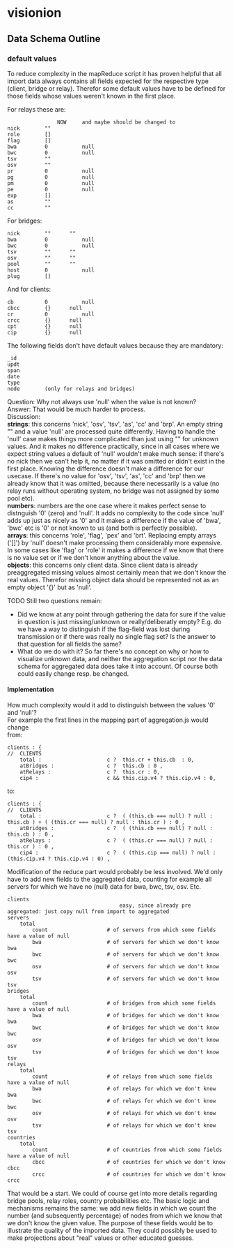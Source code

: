 # visionion
## Data Schema Outline

### default values 

To reduce complexity in the mapReduce script it has proven helpful that all import data always contains all fields expected for the respective type (client, bridge or relay). Therefor some default values have to be defined for those fields whose values weren't known in the first place. 

For relays these are:

					NOW		and maybe should be changed to
	nick		""		
	role		[]			
	flag		[]			
	bwa			0			null
	bwc			0			null
	tsv			""		
	osv			""		
	pr			0			null
	pg			0			null
	pm			0			null
	pe			0			null
	exp			[]			
	as			""		
	cc			""
			
For bridges:		
		
	nick		""		""
	bwa			0			null
	bwc			0			null
	tsv			""		""
	osv			""		""
	pool		""		""
	host		0			null
	plug		[]			
			
And for clients:	
		
	cb			0			null
	cbcc		{}		null
	cr			0			null
	crcc		{}		null
	cpt			{}		null
	cip			{}		null

The following fields don't have default values because they are mandatory:
	
	_id
	updt
	span
	date
	type
	node		(only for relays and bridges)
	
	
Question: Why not always use 'null' when the value is not known?  
Answer: That would be much harder to process.   
Discussion:    
**strings**: this concerns 'nick', 'osv', 'tsv', 'as', 'cc' and 'brp'. An empty string "" and a value 'null' are processed quite differently. Having to handle the 'null' case makes things more complicated than just using "" for unknown values. And it makes no difference practically, since in all cases where we expect string values a default of 'null' wouldn't make much sense: if there's no nick then we can't help it, no matter if it was omitted or didn't exist in the first place. Knowing the difference doesn't make a difference for our usecase. If there's no value for 'osv', 'tsv', 'as', 'cc' and 'brp' then we already know that it was omitted, because there necessarily is a value (no relay runs without operating system, no bridge was not assigned by some pool etc).   
**numbers**: numbers are the one case where it makes perfect sense to distnguish '0' (zero) and 'null'. It adds no complexity to the code since 'null' adds up just as nicely as '0' and it makes a difference if the value of 'bwa', 'bwc' etc is '0' or not known to us (and both is perfectly possible).   
**arrays**: this concerns 'role', 'flag', 'pex' and 'brt'. Replacing empty arrays ('[]') by 'null' doesn't make processing them considerably more expensive. In some cases like 'flag' or 'role' it makes a difference if we know that there is no value set or if we don't know anything about the value.    
**objects**: this concerns only client data. Since client data is already preaggregated missing values almost certainly mean that we don't know the real values. Therefor missing object data should be represented not as an empty object '{}' but as 'null'.   


TODO Still two questions remain:   
- Did we know at any point through gathering the data for sure if the value in question is just missing/unknown or really/deliberatly empty? E.g. do we have a way to distinguish if the flag-field was lost during transmission or if there was really no single flag set? Is the answer to that question for all fields the same?  
- What do we do with it? So far there's no concept on why or how to visualize unknown data, and neither the aggregation script nor the data schema for aggregated data does take it into account. Of course both could easily change resp. be changed. 


#### Implementation
How much complexity would it add to distinguish between the values '0' and 'null'?   
For example the first lines in the mapping part of aggregation.js would change    
from:

	clients : {                                                                             //  CLIENTS
		total : 					c ?  this.cr + this.cb  : 0,
		atBridges :					c ?  this.cb : 0 ,
		atRelays : 					c ?  this.cr : 0,
		cip4 : 						c && this.cip.v4 ? this.cip.v4 : 0,
			
to:

	clients : {                                                                             //  CLIENTS
		total : 					c ?  ( (this.cb === null) ? null : this.cb ) + ( (this.cr === null) ? null : this.cr ) : 0 ,
		atBridges :					c ?  ( (this.cb === null) ? null : this.cb ) : 0 ,
		atRelays : 					c ?  ( (this.cr === null) ? null : this.cr ) : 0 ,
		cip4 : 						c ?  ( (this.cip === null) ? null : (this.cip.v4 ? this.cip.v4 : 0) ,


Modification of the reduce part would probably be less involved. 
We'd only have to add new fields to the aggregated data, counting for example all servers for which we have no (null) data for bwa, bwc, tsv, osv. Etc.

	clients	
										easy, since already pre aggregated: just copy null from import to aggregated  
	servers
		total
			count					# of servers from which some fields have a value of null
			bwa						# of servers for which we don't know bwa
			bwc						# of servers for which we don't know bwc
			osv						# of servers for which we don't know osv
			tsv						# of servers for which we don't know tsv
	bridges
		total
			count					# of bridges from which some fields have a value of null
			bwa						# of bridges for which we don't know bwa
			bwc						# of bridges for which we don't know bwc
			osv						# of bridges for which we don't know osv
			tsv						# of bridges for which we don't know tsv
	relays
		total
			count					# of relays from which some fields have a value of null
			bwa						# of relays for which we don't know bwa
			bwc						# of relays for which we don't know bwc
			osv						# of relays for which we don't know osv
			tsv						# of relays for which we don't know tsv
	countries
		total
			count					# of countries from which some fields have a value of null
			cbcc					# of countries for which we don't know cbcc
			crcc					# of countries for which we don't know crcc

That would be a start. 
We could of course get into more details regarding bridge pools, relay roles, country probabilities etc. 
The basic logic and mechanisms remains the same: we add new fields in which we count the number (and subsequently percentage) of nodes from which we know that we don't know the given value. 
The purpose of these fields would be to illustrate the quality of the imported data. 
They could possibly be used to make projections about "real" values or other educated guesses.
